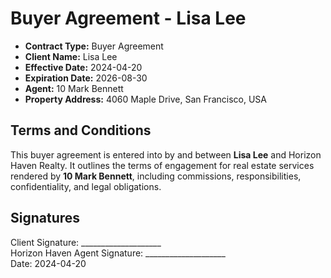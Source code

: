# Buyer Agreement - Lisa Lee

- **Contract Type:** Buyer Agreement  
- **Client Name:** Lisa Lee  
- **Effective Date:** 2024-04-20  
- **Expiration Date:** 2026-08-30  
- **Agent:** 10 Mark Bennett  
- **Property Address:** 4060 Maple Drive, San Francisco, USA  

## Terms and Conditions

This buyer agreement is entered into by and between **Lisa Lee** and Horizon Haven Realty. It outlines the terms of engagement for real estate services rendered by **10 Mark Bennett**, including commissions, responsibilities, confidentiality, and legal obligations.

## Signatures

Client Signature: ____________________  
Horizon Haven Agent Signature: ____________________  
Date: 2024-04-20